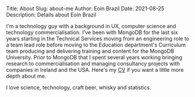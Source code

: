 Title: About 
Slug: about-me
Author: Eoin Brazil
Date: 2021-08-25
Description: Details about Eoin Brazil

I'm a technology guy with a background in UX, computer science and technology commercialisation. I've been with MongoDB for the last six years starting in the Technical Services moving from an engineering role to a team lead role before moving to the Education department's Curriculum team producing and delivering training and content for the MongoDB University. Prior to MongoDB that I spent several years working bringing research to commercialisation and managing consultancy projects with companies in Ireland and the USA. Here's my [CV]({static}/extras/vitae-eoinbrazil-feb-2019-dev.pdf) if you want a little more depth about me.

I love science, technology, craft beer, whisky and statistics.